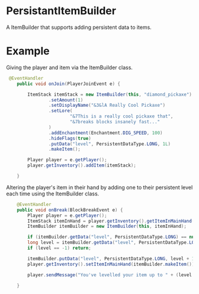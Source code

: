 # PersistantItemBuilder
A ItemBuilder that supports adding persistent data to items.

# Example 

Giving the player and item via the ItemBuilder class.
```java
 @EventHandler
    public void onJoin(PlayerJoinEvent e) {

        ItemStack itemStack = new ItemBuilder(this, "diamond_pickaxe")
                .setAmount(1)
                .setDisplayName("&3&lA Really Cool Pickaxe")
                .setLore(
                        "&7This is a really cool pickaxe that",
                        "&7breaks blocks insanely fast..."
                )
                .addEnchantment(Enchantment.DIG_SPEED, 100)
                .hideFlags(true)
                .putData("level", PersistentDataType.LONG, 1L)
                .makeItem();

        Player player = e.getPlayer();
        player.getInventory().addItem(itemStack);

    }
```

Altering the player's item in their hand by adding one to their persistent level
each time using the ItemBuilder class.
```java
    @EventHandler
    public void onBreak(BlockBreakEvent e) {
        Player player = e.getPlayer();
        ItemStack itemInHand = player.getInventory().getItemInMainHand();
        ItemBuilder itemBuilder = new ItemBuilder(this, itemInHand);

        if (itemBuilder.getData("level", PersistentDataType.LONG) == null) return;
        long level = itemBuilder.getData("level", PersistentDataType.LONG);
        if (level == -1) return;

        itemBuilder.putData("level", PersistentDataType.LONG, level + 1);
        player.getInventory().setItemInMainHand(itemBuilder.makeItem());

        player.sendMessage("You've levelled your item up to " + (level + 1));

    }
```

